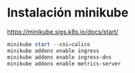 # Instalación minikube

https://minikube.sigs.k8s.io/docs/start/

```powershell
minikube start --cni=calico
minikube addons enable ingress
minikube addons enable ingress-dns
minikube addons enable metrics-server
```